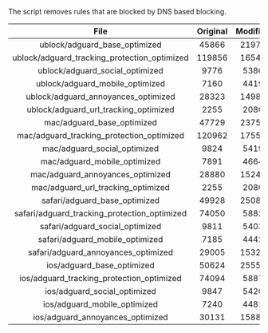 The script removes rules that are blocked by DNS based blocking.


| File | Original | Modified |
|:----:|:-----:|:-----:|
| ublock/adguard_base_optimized | 45866 | 21973 |
| ublock/adguard_tracking_protection_optimized | 119856 | 16545 |
| ublock/adguard_social_optimized | 9776 | 5380 |
| ublock/adguard_mobile_optimized | 7160 | 4419 |
| ublock/adguard_annoyances_optimized | 28323 | 14987 |
| ublock/adguard_url_tracking_optimized | 2255 | 2080 |
| mac/adguard_base_optimized | 47729 | 23755 |
| mac/adguard_tracking_protection_optimized | 120962 | 17554 |
| mac/adguard_social_optimized | 9824 | 5419 |
| mac/adguard_mobile_optimized | 7891 | 4664 |
| mac/adguard_annoyances_optimized | 28880 | 15249 |
| mac/adguard_url_tracking_optimized | 2255 | 2080 |
| safari/adguard_base_optimized | 49928 | 25086 |
| safari/adguard_tracking_protection_optimized | 74050 | 5882 |
| safari/adguard_social_optimized | 9811 | 5403 |
| safari/adguard_mobile_optimized | 7185 | 4442 |
| safari/adguard_annoyances_optimized | 29005 | 15322 |
| ios/adguard_base_optimized | 50624 | 25551 |
| ios/adguard_tracking_protection_optimized | 74094 | 5887 |
| ios/adguard_social_optimized | 9847 | 5420 |
| ios/adguard_mobile_optimized | 7240 | 4481 |
| ios/adguard_annoyances_optimized | 30131 | 15881 |
